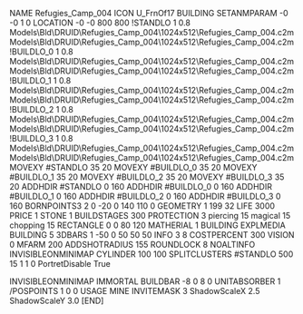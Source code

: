 NAME Refugies_Camp_004
ICON U_FrnOf17
BUILDING
SETANMPARAM -0 -0 1 0
LOCATION -0 -0 800 800
!STANDLO      1 0.8 Models\Bld\DRUID\Refugies_Camp_004\1024x512\Refugies_Camp_004.c2m Models\Bld\DRUID\Refugies_Camp_004\1024x512\Refugies_Camp_004.c2m
!BUILDLO_0    1 0.8 Models\Bld\DRUID\Refugies_Camp_004\1024x512\Refugies_Camp_004.c2m Models\Bld\DRUID\Refugies_Camp_004\1024x512\Refugies_Camp_004.c2m
!BUILDLO_1    1 0.8 Models\Bld\DRUID\Refugies_Camp_004\1024x512\Refugies_Camp_004.c2m Models\Bld\DRUID\Refugies_Camp_004\1024x512\Refugies_Camp_004.c2m
!BUILDLO_2    1 0.8 Models\Bld\DRUID\Refugies_Camp_004\1024x512\Refugies_Camp_004.c2m Models\Bld\DRUID\Refugies_Camp_004\1024x512\Refugies_Camp_004.c2m
!BUILDLO_3    1 0.8 Models\Bld\DRUID\Refugies_Camp_004\1024x512\Refugies_Camp_004.c2m Models\Bld\DRUID\Refugies_Camp_004\1024x512\Refugies_Camp_004.c2m
MOVEXY #STANDLO   35 20
MOVEXY #BUILDLO_0 35 20
MOVEXY #BUILDLO_1 35 20
MOVEXY #BUILDLO_2 35 20
MOVEXY #BUILDLO_3 35 20
ADDHDIR #STANDLO 0 160
ADDHDIR #BUILDLO_0 0 160
ADDHDIR #BUILDLO_1 0 160
ADDHDIR #BUILDLO_2 0 160
ADDHDIR #BUILDLO_3 0 160
BORNPOINTS3 2 0 -20 0 140 110 0
GEOMETRY 1 199 32
LIFE     3000
PRICE 1 STONE 1
BUILDSTAGES 300
PROTECTION 3 piercing 15 magical 15 chopping 15
RECTANGLE    0 0 80 120
MATHERIAL 1 BUILDING
EXPLMEDIA BUILDING 5
3DBARS 1 -50 0 50 50 50
INFO 3 8
COSTPERCENT 300
VISION 0
MFARM 200
ADDSHOTRADIUS 155
ROUNDLOCK 8
NOALTINFO
INVISIBLEONMINIMAP
CYLINDER 100 100
SPLITCLUSTERS #STANDLO 500 15 1 1 0
PortretDisable True

INVISIBLEONMINIMAP
IMMORTAL
BUILDBAR -8 0 8 0
UNITABSORBER 1
/POSPOINTS 1 0 0
USAGE MINE
INVITEMASK 3
ShadowScaleX 2.5
ShadowScaleY 3.0
[END]
